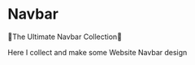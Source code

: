 # Navbar
:tada:The Ultimate Navbar Collection:tada:

Here I collect and make some Website Navbar design
